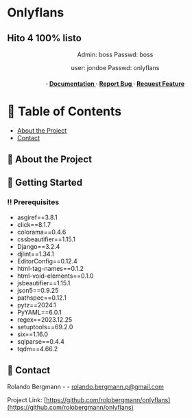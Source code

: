 # Onlyflans

## Hito 4 100% listo

<div align='center'>

<p>Admin: boss Passwd: boss</p>
<p>user: jondoe Passwd: onlyflans</p>

<h4> <span> · </span> <a href="https://github.com/rolobergmann/Onlyflans/blob/master/README.md"> Documentation </a> <span> · </span> <a href="https://github.com/rolobergmann/Onlyflans/issues"> Report Bug </a> <span> · </span> <a href="https://github.com/rolobergmann/Onlyflans/issues"> Request Feature </a> </h4>


</div>

# :notebook_with_decorative_cover: Table of Contents

- [About the Project](#star2-about-the-project)
- [Contact](#handshake-contact)


## :star2: About the Project

## :toolbox: Getting Started

### :bangbang: Prerequisites

- asgiref==3.8.1
- click==8.1.7
- colorama==0.4.6
- cssbeautifier==1.15.1
- Django==3.2.4
- djlint==1.34.1
- EditorConfig==0.12.4
- html-tag-names==0.1.2
- html-void-elements==0.1.0
- jsbeautifier==1.15.1
- json5==0.9.25
- pathspec==0.12.1
- pytz==2024.1
- PyYAML==6.0.1
- regex==2023.12.25
- setuptools==69.2.0
- six==1.16.0
- sqlparse==0.4.4
- tqdm==4.66.2


## :handshake: Contact

Rolando Bergmann - - rolando.bergmann.p@gmail.com

Project Link: [https://github.com/rolobergmann/onlyflans](https://github.com/rolobergmann/onlyflans)
